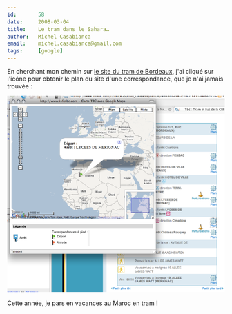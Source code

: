 ```yaml
---
id:       58
date:     2008-03-04
title:    Le tram dans le Sahara…
author:   Michel Casabianca
email:    michel.casabianca@gmail.com
tags:     [google]
---
```


En cherchant mon chemin sur [le site du tram de Bordeaux](http://www.infotbc.com/), j'ai cliqué sur l'icône pour obtenir le plan du site d'une correspondance, que je n'ai jamais trouvée :

<!--more-->

![](bug-tram.png)

Cette année, je pars en vacances au Maroc en tram !
